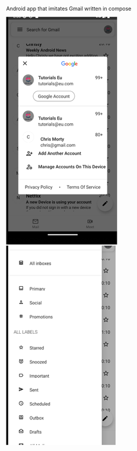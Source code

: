 Android app that imitates Gmail written in compose

![Alt Text](app/assets/img.png)
![Alt Text](app/assets/img_1.png)

